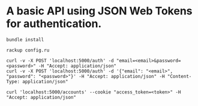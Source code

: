 
# A basic API using JSON Web Tokens for authentication.

```
bundle install
```

```
rackup config.ru
```

```
curl -v -X POST 'localhost:5000/auth' -d "email=<email>&password=<password>" -H "Accept: application/json"
curl -v -X POST 'localhost:5000/auth' -d '{"email": "<email>", "password": "<password>"}' -H "Accept: application/json" -H "Content-Type: application/json"
```
```
curl 'localhost:5000/accounts' --cookie "access_token=<token>" -H "Accept: application/json"
```
